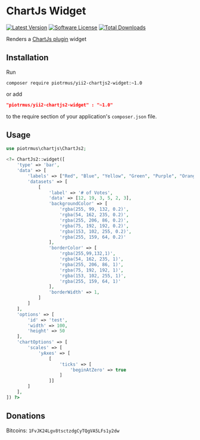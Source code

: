 ChartJs Widget
==============

[![Latest Version](https://img.shields.io/github/tag/piotrmus/yii2-chartjs2-widget.svg?style=flat-square&label=release)](https://github.com/piotrmus/yii2-chartjs2-widget/tags)
[![Software License](https://img.shields.io/badge/license-BSD-brightgreen.svg?style=flat-square)](LICENSE.md)
[![Total Downloads](https://img.shields.io/packagist/dt/piotrmus/yii2-chartjs2-widget.svg?style=flat-square)](https://packagist.org/packages/piotrmus/yii2-chartjs2-widget)

Renders a [ChartJs plugin](http://www.chartjs.org/docs/) widget

Installation
------------

Run

```
composer require piotrmus/yii2-chartjs2-widget:~1.0
```
or add

```json
"piotrmus/yii2-chartjs2-widget" : "~1.0"
```

to the require section of your application's `composer.json` file.

Usage
-----

```php
use piotrmus\chartjs\ChartJs2;

<?= ChartJs2::widget([
    'type' => 'bar',
    'data' => [
        'labels' => ["Red", "Blue", "Yellow", "Green", "Purple", "Orange"],
        'datasets' => [
            [
                'label' => '# of Votes',
                'data' => [12, 19, 3, 5, 2, 3],
                'backgroundColor' => [
                    'rgba(255, 99, 132, 0.2)',
                    'rgba(54, 162, 235, 0.2)',
                    'rgba(255, 206, 86, 0.2)',
                    'rgba(75, 192, 192, 0.2)',
                    'rgba(153, 102, 255, 0.2)',
                    'rgba(255, 159, 64, 0.2)'
                ],
                'borderColor' => [
                    'rgba(255,99,132,1)',
                    'rgba(54, 162, 235, 1)',
                    'rgba(255, 206, 86, 1)',
                    'rgba(75, 192, 192, 1)',
                    'rgba(153, 102, 255, 1)',
                    'rgba(255, 159, 64, 1)'
                ],
                'borderWidth' => 1,
            ]
        ]
    ],
    'options' => [
        'id' => 'test',
        'width' => 100,
        'height' => 50
    ],
    'chartOptions' => [
        'scales' => [
            'yAxes' => [
                [
                    'ticks' => [
                        'beginAtZero' => true
                    ]
                ]]
        ]
    ],
]) ?>
```
Donations
----

Bitcoins: ```1FvJK24Lgv8tsctzdgCyTQgVA5LFs1y2dw```
